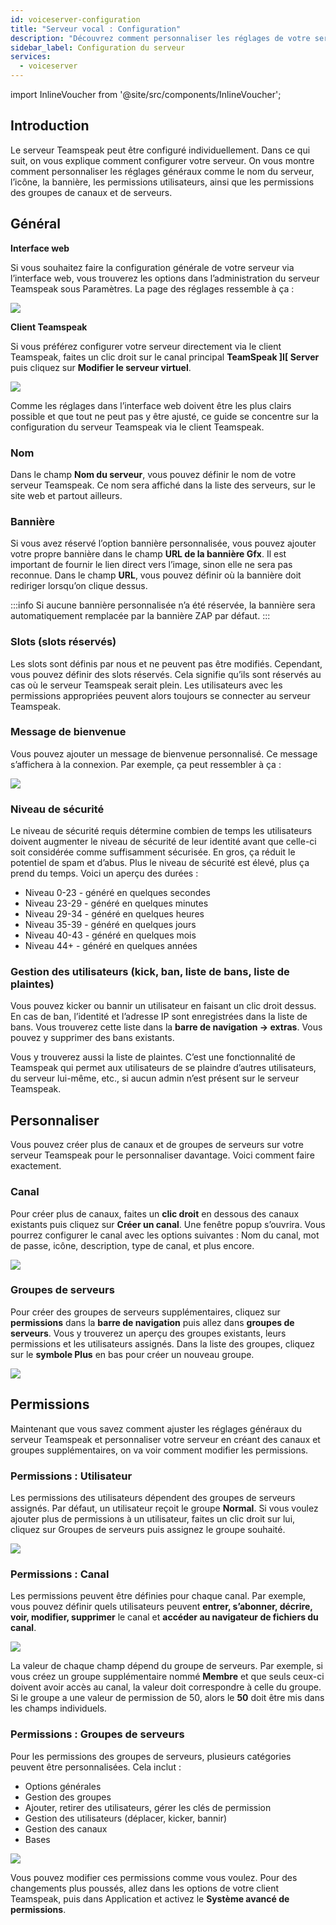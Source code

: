 ```yaml
---
id: voiceserver-configuration
title: "Serveur vocal : Configuration"
description: "Découvrez comment personnaliser les réglages de votre serveur Teamspeak pour une expérience sur-mesure et une gestion optimisée des utilisateurs → En savoir plus maintenant"
sidebar_label: Configuration du serveur
services:
  - voiceserver
---
```


import InlineVoucher from '@site/src/components/InlineVoucher';

## Introduction

Le serveur Teamspeak peut être configuré individuellement. Dans ce qui suit, on vous explique comment configurer votre serveur. On vous montre comment personnaliser les réglages généraux comme le nom du serveur, l’icône, la bannière, les permissions utilisateurs, ainsi que les permissions des groupes de canaux et de serveurs.

<InlineVoucher />

## Général

**Interface web**

Si vous souhaitez faire la configuration générale de votre serveur via l’interface web, vous trouverez les options dans l’administration du serveur Teamspeak sous Paramètres. La page des réglages ressemble à ça :  

![](https://screensaver01.zap-hosting.com/index.php/s/fLYXn5sx38BBC92/preview)


**Client Teamspeak**

Si vous préférez configurer votre serveur directement via le client Teamspeak, faites un clic droit sur le canal principal **TeamSpeak ]I[ Server** puis cliquez sur **Modifier le serveur virtuel**.

![](https://screensaver01.zap-hosting.com/index.php/s/epQ2qzRiex9BmpE/preview)



Comme les réglages dans l’interface web doivent être les plus clairs possible et que tout ne peut pas y être ajusté, ce guide se concentre sur la configuration du serveur Teamspeak via le client Teamspeak. 



### Nom

Dans le champ **Nom du serveur**, vous pouvez définir le nom de votre serveur Teamspeak. Ce nom sera affiché dans la liste des serveurs, sur le site web et partout ailleurs. 



### Bannière

Si vous avez réservé l’option bannière personnalisée, vous pouvez ajouter votre propre bannière dans le champ **URL de la bannière Gfx**. Il est important de fournir le lien direct vers l’image, sinon elle ne sera pas reconnue. Dans le champ **URL**, vous pouvez définir où la bannière doit rediriger lorsqu’on clique dessus. 

:::info
Si aucune bannière personnalisée n’a été réservée, la bannière sera automatiquement remplacée par la bannière ZAP par défaut. 
:::



### Slots (slots réservés)

Les slots sont définis par nous et ne peuvent pas être modifiés. Cependant, vous pouvez définir des slots réservés. Cela signifie qu’ils sont réservés au cas où le serveur Teamspeak serait plein. Les utilisateurs avec les permissions appropriées peuvent alors toujours se connecter au serveur Teamspeak.



### Message de bienvenue

Vous pouvez ajouter un message de bienvenue personnalisé. Ce message s’affichera à la connexion. Par exemple, ça peut ressembler à ça :

![](https://screensaver01.zap-hosting.com/index.php/s/AWFcf4HHJ7jesdc/preview)


### Niveau de sécurité

Le niveau de sécurité requis détermine combien de temps les utilisateurs doivent augmenter le niveau de sécurité de leur identité avant que celle-ci soit considérée comme suffisamment sécurisée. En gros, ça réduit le potentiel de spam et d’abus. Plus le niveau de sécurité est élevé, plus ça prend du temps. Voici un aperçu des durées :

- Niveau 0-23 - généré en quelques secondes
- Niveau 23-29 - généré en quelques minutes
- Niveau 29-34 - généré en quelques heures
- Niveau 35-39 - généré en quelques jours
- Niveau 40-43 - généré en quelques mois
- Niveau 44+ - généré en quelques années



### Gestion des utilisateurs (kick, ban, liste de bans, liste de plaintes)

Vous pouvez kicker ou bannir un utilisateur en faisant un clic droit dessus. En cas de ban, l’identité et l’adresse IP sont enregistrées dans la liste de bans. Vous trouverez cette liste dans la **barre de navigation -> extras**. Vous pouvez y supprimer des bans existants.

Vous y trouverez aussi la liste de plaintes. C’est une fonctionnalité de Teamspeak qui permet aux utilisateurs de se plaindre d’autres utilisateurs, du serveur lui-même, etc., si aucun admin n’est présent sur le serveur Teamspeak. 



## Personnaliser

Vous pouvez créer plus de canaux et de groupes de serveurs sur votre serveur Teamspeak pour le personnaliser davantage. Voici comment faire exactement.


### Canal

Pour créer plus de canaux, faites un **clic droit** en dessous des canaux existants puis cliquez sur **Créer un canal**. Une fenêtre popup s’ouvrira. Vous pourrez configurer le canal avec les options suivantes : Nom du canal, mot de passe, icône, description, type de canal, et plus encore. 



![](https://screensaver01.zap-hosting.com/index.php/s/Bkx2q69a5ceNiyD/preview)


### Groupes de serveurs

Pour créer des groupes de serveurs supplémentaires, cliquez sur **permissions** dans la **barre de navigation** puis allez dans **groupes de serveurs**. Vous y trouverez un aperçu des groupes existants, leurs permissions et les utilisateurs assignés. Dans la liste des groupes, cliquez sur le **symbole Plus** en bas pour créer un nouveau groupe. 



![](https://screensaver01.zap-hosting.com/index.php/s/QqcaaRse6kLNwPQ/preview)


## Permissions

Maintenant que vous savez comment ajuster les réglages généraux du serveur Teamspeak et personnaliser votre serveur en créant des canaux et groupes supplémentaires, on va voir comment modifier les permissions.



### Permissions : Utilisateur

Les permissions des utilisateurs dépendent des groupes de serveurs assignés. Par défaut, un utilisateur reçoit le groupe **Normal**. Si vous voulez ajouter plus de permissions à un utilisateur, faites un clic droit sur lui, cliquez sur Groupes de serveurs puis assignez le groupe souhaité. 

![](https://screensaver01.zap-hosting.com/index.php/s/sXG3qFXXJXc6Kjr/preview)

### Permissions : Canal

Les permissions peuvent être définies pour chaque canal. Par exemple, vous pouvez définir quels utilisateurs peuvent **entrer, s’abonner, décrire, voir, modifier, supprimer** le canal et **accéder au navigateur de fichiers du canal**. 


![](https://screensaver01.zap-hosting.com/index.php/s/9sCRd7NgMNHy9Do/preview)



La valeur de chaque champ dépend du groupe de serveurs. Par exemple, si vous créez un groupe supplémentaire nommé **Membre** et que seuls ceux-ci doivent avoir accès au canal, la valeur doit correspondre à celle du groupe. Si le groupe a une valeur de permission de 50, alors le **50** doit être mis dans les champs individuels.



### Permissions : Groupes de serveurs

Pour les permissions des groupes de serveurs, plusieurs catégories peuvent être personnalisées. Cela inclut :

- Options générales
- Gestion des groupes
- Ajouter, retirer des utilisateurs, gérer les clés de permission
- Gestion des utilisateurs (déplacer, kicker, bannir)
- Gestion des canaux
- Bases


![](https://screensaver01.zap-hosting.com/index.php/s/RxcYJCsar7C3KnM/preview)



Vous pouvez modifier ces permissions comme vous voulez. Pour des changements plus poussés, allez dans les options de votre client Teamspeak, puis dans Application et activez le **Système avancé de permissions**.


<InlineVoucher />